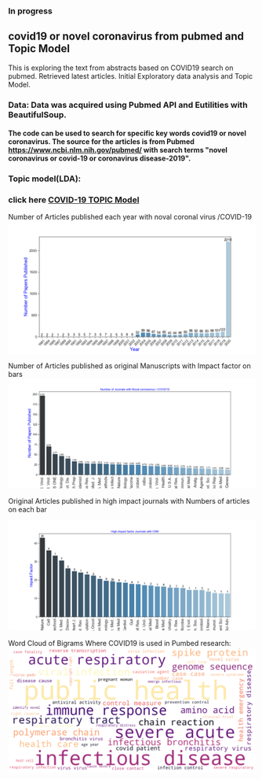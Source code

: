 ### In progress 
## covid19 or novel coronavirus from pubmed and Topic Model
This is exploring the text from abstracts based on COVID19 search on pubmed. Retrieved latest articles. Initial Exploratory data analysis and Topic Model. 


### Data: Data was acquired using Pubmed API and Eutilities with BeautifulSoup.

#### The code can be used to search for specific key words covid19 or novel coronavirus. The source for the articles is from Pubmed https://www.ncbi.nlm.nih.gov/pubmed/  with search terms "novel coronavirus or covid-19 or coronavirus disease-2019". 
 
### Topic model(LDA):


### click here [COVID-19 TOPIC Model](http://htmlpreview.github.com/?https://github.com/htanjore/covid19_pubmed/blob/master/data/ldacovid.html)



Number of Articles published each year with noval coronal virus /COVID-19
![ScreenShot](data/numbers_per_year.png 'Number of Journals Published with impact factor')


Number of Articles published as original Manuscripts with Impact factor on bars
![ScreenShot](data/journals.png 'Number of Journals Published with impact factor')


Original Articles published in high impact journals with Numbers of articles on each bar

![ScreenShot](data/journals_highimpact.png 'Number of Journals Published with impact factor')



Word Cloud of Bigrams Where COVID19 is used in Pumbed research:
![ScreenShot](data/word_cloud_covid19.png 'Covid19')

